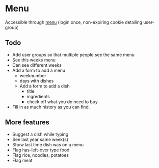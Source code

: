 # Menu

Accessible through [menu](https://moms.lostmarbles.nl/menu) (login once, non-expiring cookie detailing user-group)

## Todo

- Add user groups so that multiple people see the same menu
- See this weeks menu
- Can see different weeks
- Add a form to add a menu
  - weeknumber
  - days with dishes
  - Add a form to add a dish
    - title
    - ingredients
    - check off what you do need to buy
- Fill in as much history as you can find.

## More features

- Suggest a dish while typing
- See last year same week(s)
- Show last time dish was on a menu
- Flag has-left-over type food
- Flag rice, noodles, potatoes
- Flag meat
